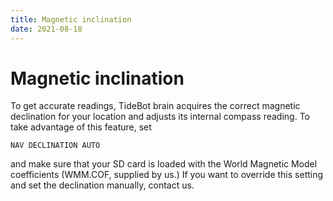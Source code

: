 ```yaml
---
title: Magnetic inclination
date: 2021-08-18
---
```


# Magnetic inclination

To get accurate readings, TideBot brain acquires the correct magnetic declination for your location and adjusts its internal compass reading. To take advantage of this feature, set

`NAV DECLINATION AUTO `

and make sure that your SD card is loaded with the World Magnetic Model coefficients (WMM.COF, supplied by us.) If you want to override this setting and set the declination manually, contact us.
